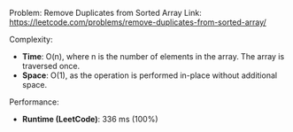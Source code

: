 Problem: Remove Duplicates from Sorted Array
Link: https://leetcode.com/problems/remove-duplicates-from-sorted-array/

Complexity:

- **Time**: O(n), where n is the number of elements in the array. The array is traversed once.
- **Space**: O(1), as the operation is performed in-place without additional space.

Performance:

- **Runtime (LeetCode)**: 336 ms (100%)
